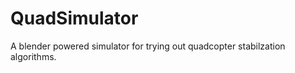 QuadSimulator
=============

A blender powered simulator for trying out quadcopter stabilzation algorithms.
